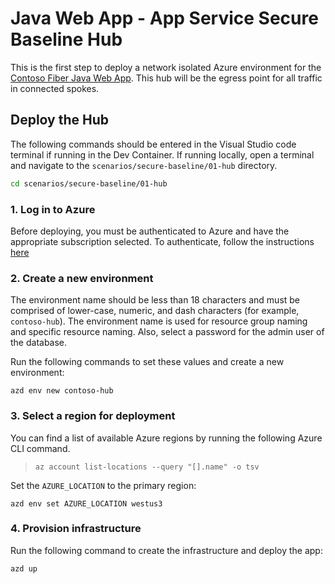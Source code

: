 # Java Web App - App Service Secure Baseline Hub

This is the first step to deploy a network isolated Azure environment for the [Contoso Fiber Java Web App](../README.md).  This hub will be the egress point for all traffic in connected spokes.

## Deploy the Hub

The following commands should be entered in the Visual Studio code terminal if running in the Dev Container.  If running locally, open a terminal and navigate to the `scenarios/secure-baseline/01-hub` directory.

```bash
cd scenarios/secure-baseline/01-hub
```

### 1. Log in to Azure

Before deploying, you must be authenticated to Azure and have the appropriate subscription selected.  To authenticate, follow the instructions [here](../README.md#1-log-in-to-azure)

### 2. Create a new environment

The environment name should be less than 18 characters and must be comprised of lower-case, numeric, and dash characters (for example, `contoso-hub`).  The environment name is used for resource group naming and specific resource naming. Also, select a password for the admin user of the database.

Run the following commands to set these values and create a new environment:

```shell
azd env new contoso-hub
```

### 3. Select a region for deployment

You can find a list of available Azure regions by running the following Azure CLI command.

> ```shell
> az account list-locations --query "[].name" -o tsv
> ```

Set the `AZURE_LOCATION` to the primary region:

```shell
azd env set AZURE_LOCATION westus3
```

### 4. Provision infrastructure

Run the following command to create the infrastructure and deploy the app:

```shell
azd up
```
